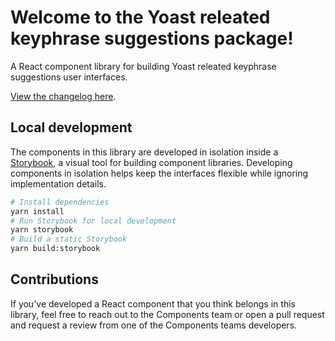 # Welcome to the Yoast releated keyphrase suggestions package!
A React component library for building Yoast releated keyphrase suggestions user interfaces. 

[View the changelog here](https://github.com/Yoast/wordpress-seo/blob/trunk/packages/related-keyphrase-suggestions/changelog.md).

## Local development
The components in this library are developed in isolation inside a [Storybook](https://storybook.js.org/), a visual tool for building component libraries. Developing components in isolation helps keep the interfaces flexible while ignoring implementation details.

```sh
# Install dependencies
yarn install
# Run Storybook for local development
yarn storybook
# Build a static Storybook
yarn build:storybook
```

## Contributions
If you've developed a React component that you think belongs in this library, feel free to reach out to the Components team or open a pull request and request a review from one of the Components teams developers.
